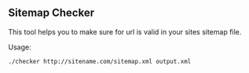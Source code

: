 ## Sitemap Checker

This tool helps you to make sure for url is valid in your sites sitemap file. 

Usage: 

` ./checker http://sitename.com/sitemap.xml output.xml `

